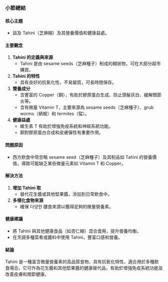 ### 小節總結

#### 核心主題  
- 談及 Tahini（芝麻糊）及其營養價值和健康益處。

#### 主要觀念  
1. **Tahini 的定義與來源**  
   - Tahini 是由 sesame seeds（芝麻種子）制成的糊狀物，可在大部分超市購買。  
2. **Tahini 的特性**  
   - 具有良好的抗氧化性，不易變質，可長時間保存。  
3. **營養成分**  
   - 含豐富的 Copper（銅），有助於膠原蛋白生成、防止頭髮灰白、緩解關節炎等。  
   - 含有微量 Vitamin T，主要來源為 sesame seeds（芝麻種子）、grub worms（蛃螋）和 termites（螱）。  
4. **健康益處**  
   - 維生素 T 有助於增強免疫系統和神經系統功能。  
   - 銅對膠原蛋白合成和皮膚彈性有重要作用。  

#### 問題原因  
- 西方飲食中常忽略 sesame seed（芝麻種子）及其制品如 Tahini 的營養價值，導致可能缺乏某些微量元素如 Vitamin T 和 Copper。

#### 解決方法  
1. **增加 Tahini 取**  
   - 替代花生醬或其他堅果醬，添加到日常飲食中。  
2. **多樣化食物來源**  
   - 確保 다양한 膳食來源以獲得足夠的微量營養素。  

#### 健康建議  
- 將 Tahini 與其他健康食品（如杏仁糊）混合食用，提升營養均衡。  
- 在烹調多種菜肴或醬料中使用 Tahini，豐富口感和營養。  

#### 結論  
Tahini 是一種富含微量營養素的高品質食物，具有抗氧化特性，適合用於多種飲食場合。它可作為花生醬和其他堅果醬的健康替代品，有助於增強免疫系統功能並改善皮膚和關節健康。